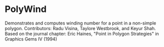 # PolyWind
Demonstrates and computes winding number for a point in a non-simple polygon.
Contributors: Radu Visina, Taylore Westbrook, and Keyur Shah.
Based on the journal chapter: Eric Haines, "Point in Polygon Strategies" in Graphics Gems IV (1994)
